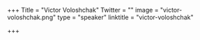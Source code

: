 +++
Title = "Victor Voloshchak"
Twitter = ""
image = "victor-voloshchak.png"
type = "speaker"
linktitle = "victor-voloshchak"

+++

